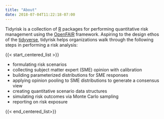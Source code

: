```yaml
---
title: "About"
date: 2018-07-04T11:22:18-07:00
---
```


Tidyrisk is a collection of [R](https://www.r-project.org/) packages for 
performing quantitative risk management using the 
[OpenFAIR](https://publications.opengroup.org/c13g) framework. Aspiring to the 
design ethos of the [tidyverse](https://tidyverse.org), tidyrisk helps 
organizations walk through the following steps in performing a risk analysis:

{{< start_centered_list >}}

-  formulating risk scenarios
-  collecting subject matter expert (SME) opinion with calibration
-  building parameterized distributions for SME responses
-  applying opinion pooling to SME distributions to generate a consensus view
-  creating quantitative scenario data structures
-  simulating risk outcomes via Monte Carlo sampling
-  reporting on risk exposure

{{< end_centered_list>}}
